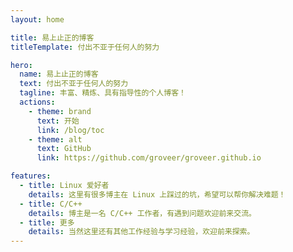 ```yaml
---
layout: home

title: 易上止正的博客
titleTemplate: 付出不亚于任何人的努力

hero:
  name: 易上止正的博客
  text: 付出不亚于任何人的努力
  tagline: 丰富、精炼、具有指导性的个人博客！
  actions:
    - theme: brand
      text: 开始
      link: /blog/toc
    - theme: alt
      text: GitHub
      link: https://github.com/groveer/groveer.github.io

features:
  - title: Linux 爱好者
    details: 这里有很多博主在 Linux 上踩过的坑，希望可以帮你解决难题！
  - title: C/C++
    details: 博主是一名 C/C++ 工作者，有遇到问题欢迎前来交流。
  - title: 更多
    details: 当然这里还有其他工作经验与学习经验，欢迎前来探索。
---
```

